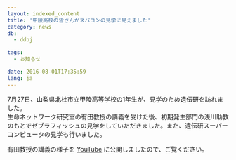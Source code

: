 ```yaml
---
layout: indexed_content
title: '甲陵高校の皆さんがスパコンの見学に見えました'
category: news
db:
  - ddbj

tags:
  - お知らせ

date: 2016-08-01T17:35:59
lang: ja
---
```


<p>7月27日、山梨県北杜市立甲陵高等学校の1年生が、見学のため遺伝研を訪れました。<br>生命ネットワーク研究室の有田教授の講義を受けた後、初期発生部門の浅川助教のもとでゼブラフィッシュの見学をしていただきました。また、遺伝研スーパーコンピュータの見学も行いました。</p>

<p>有田教授の講義の様子を <a href="https://www.youtube.com/user/DDBJvideo">YouTube</a> に公開しましたので、ご覧ください。</p>
